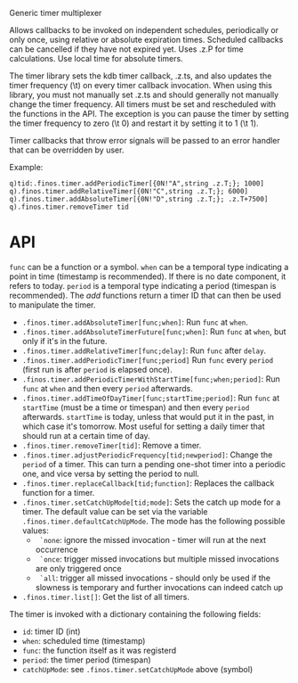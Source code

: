 Generic timer multiplexer

Allows callbacks to be invoked on independent schedules, periodically or only once, using relative or absolute expiration times. Scheduled callbacks can be cancelled if they have not expired yet. Uses .z.P for time calculations. Use local time for absolute timers.

The timer library sets the kdb timer callback, .z.ts, and also updates the timer frequency (\t) on every timer callback invocation. When using this library, you must not manually set .z.ts and should generally not manually change the timer frequency. All timers must be set and rescheduled with the functions in the API. The exception is you can pause the timer by setting the timer frequency to zero (\t 0) and restart it by setting it to 1 (\t 1).

Timer callbacks that throw error signals will be passed to an error handler that can be overridden by user.

Example:
```
q)tid:.finos.timer.addPeriodicTimer[{0N!"A",string .z.T;}; 1000]
q).finos.timer.addRelativeTimer[{0N!"C",string .z.T;}; 6000]
q).finos.timer.addAbsoluteTimer[{0N!"D",string .z.T;}; .z.T+7500]
q).finos.timer.removeTimer tid
```

API
===
`func` can be a function or a symbol.
`when` can be a temporal type indicating a point in time (timestamp is recommended). If there is no date component, it refers to today.
`period` is a temporal type indicating a period (timespan is recommended).
The _add_ functions return a timer ID that can then be used to manipulate the timer.

* `.finos.timer.addAbsoluteTimer[func;when]`: Run `func` at `when`.
* `.finos.timer.addAbsoluteTimerFuture[func;when]`: Run `func` at `when`, but only if it's in the future.
* `.finos.timer.addRelativeTimer[func;delay]`: Run `func` after `delay`.
* `.finos.timer.addPeriodicTimer[func;period]` Run `func` every `period` (first run is after `period` is elapsed once).
* `.finos.timer.addPeriodicTimerWithStartTime[func;when;period]`: Run `func` at `when` and then every `period` afterwards.
* `.finos.timer.addTimeOfDayTimer[func;startTime;period]`: Run `func` at `startTime` (must be a time or timespan) and then every `period` afterwards. `startTime` is today, unless that would put it in the past, in which case it's tomorrow. Most useful for setting a daily timer that should run at a certain time of day.
* `.finos.timer.removeTimer[tid]`: Remove a timer.
* `.finos.timer.adjustPeriodicFrequency[tid;newperiod]`: Change the `period` of a timer. This can turn a pending one-shot timer into a periodic one, and vice versa by setting the period to null.
* `.finos.timer.replaceCallback[tid;function]`: Replaces the callback function for a timer.
* `.finos.timer.setCatchUpMode[tid;mode]`: Sets the catch up mode for a timer. The default value can be set via the variable `.finos.timer.defaultCatchUpMode`. The mode has the following possible values:
  * ``` `none```: ignore the missed invocation - timer will run at the next occurrence
  * ``` `once```: trigger missed invocations but multiple missed invocations are only triggered once
  * ``` `all```: trigger all missed invocations - should only be used if the slowness is temporary and further invocations can indeed catch up
* `.finos.timer.list[]`: Get the list of all timers.

The timer is invoked with a dictionary containing the following fields:
* `id`: timer ID (int)
* `when`: scheduled time (timestamp)
* `func`: the function itself as it was registerd
* `period`: the timer period (timespan)
* `catchUpMode`: see `.finos.timer.setCatchUpMode` above (symbol)
